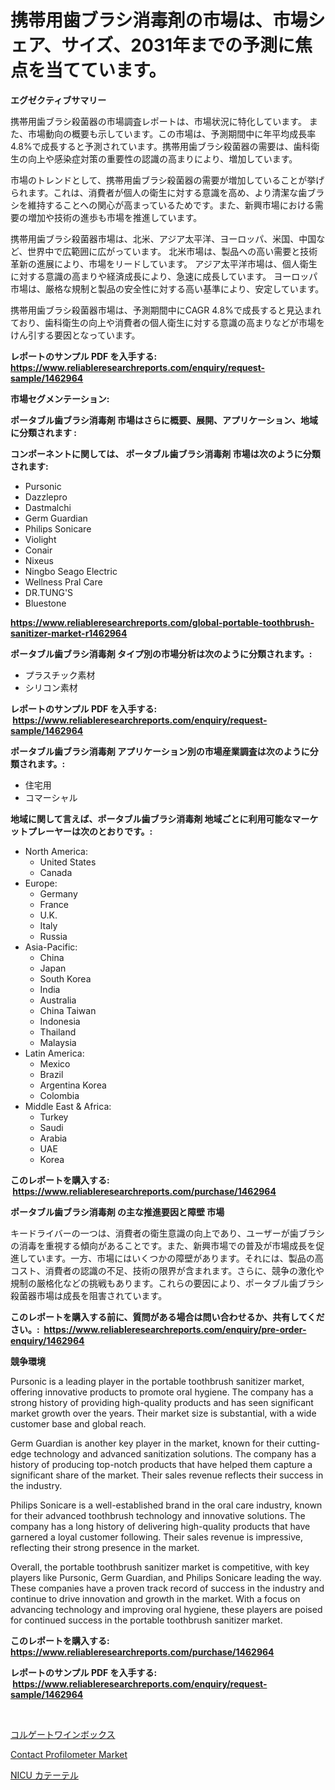 <p><h1>携帯用歯ブラシ消毒剤の市場は、市場シェア、サイズ、2031年までの予測に焦点を当てています。</h1></p><p><strong>エグゼクティブサマリー</strong></p>
<p><p>携帯用歯ブラシ殺菌器の市場調査レポートは、市場状況に特化しています。 また、市場動向の概要も示しています。この市場は、予測期間中に年平均成長率4.8%で成長すると予測されています。携帯用歯ブラシ殺菌器の需要は、歯科衛生の向上や感染症対策の重要性の認識の高まりにより、増加しています。</p><p>市場のトレンドとして、携帯用歯ブラシ殺菌器の需要が増加していることが挙げられます。これは、消費者が個人の衛生に対する意識を高め、より清潔な歯ブラシを維持することへの関心が高まっているためです。また、新興市場における需要の増加や技術の進歩も市場を推進しています。</p><p>携帯用歯ブラシ殺菌器市場は、北米、アジア太平洋、ヨーロッパ、米国、中国など、世界中で広範囲に広がっています。 北米市場は、製品への高い需要と技術革新の進展により、市場をリードしています。 アジア太平洋市場は、個人衛生に対する意識の高まりや経済成長により、急速に成長しています。 ヨーロッパ市場は、厳格な規制と製品の安全性に対する高い基準により、安定しています。</p><p>携帯用歯ブラシ殺菌器市場は、予測期間中にCAGR 4.8%で成長すると見込まれており、歯科衛生の向上や消費者の個人衛生に対する意識の高まりなどが市場をけん引する要因となっています。</p></p>
<p><strong>レポートのサンプル PDF を入手する: <a href="https://www.reliableresearchreports.com/enquiry/request-sample/1462964">https://www.reliableresearchreports.com/enquiry/request-sample/1462964</a></strong></p>
<p><strong>市場セグメンテーション:</strong></p>
<p><strong> ポータブル歯ブラシ消毒剤 市場はさらに概要、展開、アプリケーション、地域に分類されます :</strong></p>
<p><strong>コンポーネントに関しては、 ポータブル歯ブラシ消毒剤 市場は次のように分類されます: &nbsp;</strong></p>
<p><ul><li>Pursonic</li><li>Dazzlepro</li><li>Dastmalchi</li><li>Germ Guardian</li><li>Philips Sonicare</li><li>Violight</li><li>Conair</li><li>Nixeus</li><li>Ningbo Seago Electric</li><li>Wellness Pral Care</li><li>DR.TUNG'S</li><li>Bluestone</li></ul></p>
<p><strong><a href="https://www.reliableresearchreports.com/global-portable-toothbrush-sanitizer-market-r1462964">https://www.reliableresearchreports.com/global-portable-toothbrush-sanitizer-market-r1462964</a></strong></p>
<p><strong> ポータブル歯ブラシ消毒剤 タイプ別の市場分析は次のように分類されます。:</strong></p>
<p><ul><li>プラスチック素材</li><li>シリコン素材</li></ul></p>
<p><strong>レポートのサンプル PDF を入手する: &nbsp;<a href="https://www.reliableresearchreports.com/enquiry/request-sample/1462964">https://www.reliableresearchreports.com/enquiry/request-sample/1462964</a></strong></p>
<p><strong> ポータブル歯ブラシ消毒剤 アプリケーション別の市場産業調査は次のように分類されます。:</strong></p>
<p><ul><li>住宅用</li><li>コマーシャル</li></ul></p>
<p><strong>地域に関して言えば、ポータブル歯ブラシ消毒剤 地域ごとに利用可能なマーケットプレーヤーは次のとおりです。:</strong></p>
<p><ul>
    <li>
        North America:
        <ul>
            <li>United States</li>
            <li>Canada</li>
        </ul>
    </li>
    <li>
        Europe:
        <ul>
            <li>Germany</li>
            <li>France</li>
            <li>U.K.</li>
            <li>Italy</li>
            <li>Russia</li>
        </ul>
    </li>
    <li>
        Asia-Pacific:
        <ul>
            <li>China</li>
            <li>Japan</li>
            <li>South Korea</li>
            <li>India</li>
            <li>Australia</li>
            <li>China Taiwan</li>
            <li>Indonesia</li>
            <li>Thailand</li>
            <li>Malaysia</li>
        </ul>
    </li>
    <li>
        Latin America:
        <ul>
            <li>Mexico</li>
            <li>Brazil</li>
            <li>Argentina Korea</li>
            <li>Colombia</li>
        </ul>
    </li>
    <li>
        Middle East & Africa:
        <ul>
            <li>Turkey</li>
            <li>Saudi</li>
            <li>Arabia</li>
            <li>UAE</li>
            <li>Korea</li>
        </ul>
    </li>
    </ul></p>
<p><strong>このレポートを購入する: &nbsp;<a href="https://www.reliableresearchreports.com/purchase/1462964">https://www.reliableresearchreports.com/purchase/1462964</a></strong></p>
<p><strong>ポータブル歯ブラシ消毒剤 の主な推進要因と障壁 市場</strong></p>
<p><p>キードライバーの一つは、消費者の衛生意識の向上であり、ユーザーが歯ブラシの消毒を重視する傾向があることです。また、新興市場での普及が市場成長を促進しています。一方、市場にはいくつかの障壁があります。それには、製品の高コスト、消費者の認識の不足、技術の限界が含まれます。さらに、競争の激化や規制の厳格化などの挑戦もあります。これらの要因により、ポータブル歯ブラシ殺菌器市場は成長を阻害されています。</p></p>
<p><strong>このレポートを購入する前に、質問がある場合は問い合わせるか、共有してください。:&nbsp; <a href="https://www.reliableresearchreports.com/enquiry/pre-order-enquiry/1462964">https://www.reliableresearchreports.com/enquiry/pre-order-enquiry/1462964</a></strong></p>
<p><strong>競争環境</strong></p>
<p><p>Pursonic is a leading player in the portable toothbrush sanitizer market, offering innovative products to promote oral hygiene. The company has a strong history of providing high-quality products and has seen significant market growth over the years. Their market size is substantial, with a wide customer base and global reach.</p><p>Germ Guardian is another key player in the market, known for their cutting-edge technology and advanced sanitization solutions. The company has a history of producing top-notch products that have helped them capture a significant share of the market. Their sales revenue reflects their success in the industry.</p><p>Philips Sonicare is a well-established brand in the oral care industry, known for their advanced toothbrush technology and innovative solutions. The company has a long history of delivering high-quality products that have garnered a loyal customer following. Their sales revenue is impressive, reflecting their strong presence in the market.</p><p>Overall, the portable toothbrush sanitizer market is competitive, with key players like Pursonic, Germ Guardian, and Philips Sonicare leading the way. These companies have a proven track record of success in the industry and continue to drive innovation and growth in the market. With a focus on advancing technology and improving oral hygiene, these players are poised for continued success in the portable toothbrush sanitizer market.</p></p>
<p><strong>このレポートを購入する: &nbsp; <a href="https://www.reliableresearchreports.com/purchase/1462964">https://www.reliableresearchreports.com/purchase/1462964</a></strong></p>
<p><strong>レポートのサンプル PDF を入手する: &nbsp;<a href="https://www.reliableresearchreports.com/enquiry/request-sample/1462964">https://www.reliableresearchreports.com/enquiry/request-sample/1462964</a></strong><strong></strong></p>
<p>&nbsp;</p>
<p><p><a href="https://github.com/MosesSpinka1914/Market-Research-Report-List-1/blob/main/605006230709.md">コルゲートワインボックス</a></p><p><a href="https://github.com/Alonsoolds3wq1d81czn8rbol/Market-Research-Report-List-2/blob/main/contact-profilometer-market.md">Contact Profilometer Market</a></p><p><a href="https://github.com/lababdou/Market-Research-Report-List-3/blob/main/140463230710.md">NICU カテーテル</a></p></p>